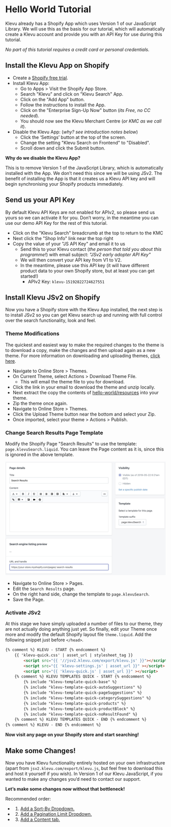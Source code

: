 # Hello World Tutorial

Klevu already has a Shopify App which uses Version 1 of our JavaScript Library.
We will use this as the basis for our tutorial, which will automatically create
a Klevu account and provide you with an API Key for use during this tutorial.

_No part of this tutorial requires a credit card or personal credentials._

## Install the Klevu App on Shopify

- Create a [Shopify free trial](https://www.shopify.com).
- Install Klevu App:
    - Go to Apps > Visit the Shopify App Store.
    - Search "Klevu" and click on "Klevu Search" App.
    - Click on the "Add App" button.
    - Follow the instructions to install the App.
    - Click on the "Enterprise Sign-Up Now" button (_its Free, no CC needed_).
    - You should now see the Klevu Merchant Centre (_or KMC as we call it_).
- Disable the Klevu App: (_why? see introduction notes below_)
    - Click the ‘Settings’ button at the top of the screen.
    - Change the setting "Klevu Search on Frontend" to "Disabled".
    - Scroll down and click the Submit button.

**Why do we disable the Klevu App?**

This is to remove Version 1 of the JavaScript Library,
which is automatically installed with the App.
We don’t need this since we will be using JSv2.
The benefit of installing the App is that it creates us a Klevu API key
and will begin synchronising your Shopify products immediately.

## Send us your API Key

By default Klevu API Keys are not enabled for APIv2,
so please send us yours so we can activate it for you.
Don’t worry, in the meantime you can use our demo API Key for the rest of this tutorial.

- Click on the "Klevu Search" breadcrumb at the top to return to the KMC
- Next click the "Shop Info" link near the top right
- Copy the value of your "JS API Key" and email it to us
    - Send this to your Klevu contact (_the person that told you about this programme!_) with email subject: _"JSv2 early adopter API Key"_
    - We will then convert your API key from V1 to V2.
    - In the meantime, please use this API key (it will have different product data to your own Shopify store, but at least you can get started!)
        - APIv2 Key: `klevu-15192822724627551`

## Install Klevu JSv2 on Shopify

Now you have a Shopify store with the Klevu App installed,
the next step is to install JSv2 so you can get Klevu search up
and running with full control over the search functionality, look and feel.

### Theme Modifications

The quickest and easiest way to make the required changes to the theme is to download a copy,
make the changes and then upload again as a new theme. For more information on downloading
and uploading themes, [click here](https://help.shopify.com/en/themes/customization/troubleshooting/upload-multiple-files).

- Navigate to Online Store > Themes.
- On Current Theme, select Actions > Download Theme File.
    - This will email the theme file to you for download.
- Click the link in your email to download the theme and unzip locally.
- Next extract the copy the contents of [hello-world/resources](/tutorial/shopify/hello-world/resources) into your theme.
- Zip the theme once again.
- Navigate to Online Store > Themes.
- Click the Upload Theme button near the bottom and select your Zip.
- Once imported, select your theme > Actions > Publish.

### Change Search Results Page Template

Modify the Shopify Page "Search Results" to use the template: `page.klevuSearch.liquid`.
You can leave the Page content as it is, since this is ignored in the above template.

![Search Results Page](/tutorial/shopify/hello-world/images/search-results-page.jpg)

- Navigate to Online Store > Pages.
- Edit the `Search Results` page.
- On the right hand side, change the template to `page.klevuSearch`.
- Save the Page.

### Activate JSv2

At this stage we have simply uploaded a number of files to our theme,
they are not actually doing anything just yet. So finally, edit your Theme
once more and modify the default Shopify layout file `theme.liquid`.
Add the following snippet just before `</head>`.

```html
{% comment %} KLEVU - START {% endcomment %}
    {{ 'klevu-quick.css' | asset_url | stylesheet_tag }}
        <script src="{{ '//jsv2.klevu.com/export/klevu.js' }}"></script>
        <script src="{{ 'klevu-settings.js' | asset_url }}" ></script>
        <script src="{{ 'klevu-quick.js' | asset_url }}" ></script>
    {% comment %} KLEVU TEMPLATES QUICK - START {% endcomment %}
        {% include "klevu-template-quick-base" %}
        {% include "klevu-template-quick-autoSuggestions" %}
        {% include "klevu-template-quick-pageSuggestions" %}
        {% include "klevu-template-quick-categorySuggestions" %}
        {% include "klevu-template-quick-products" %}
        {% include "klevu-template-quick-productBlock" %}
        {% include "klevu-template-quick-noResultFound" %}
    {% comment %} KLEVU TEMPLATES QUICK - END {% endcomment %}
{% comment %} KLEVU - END {% endcomment %}
```

**Now visit any page on your Shopify store and start searching!**

## Make some Changes!

Now you have Klevu functionality entirely hosted on your own infrastructure
(apart from `jsv2.klevu.com/export/klevu.js`, but feel free to download this
and host it yourself if you wish). In Version 1 of our Klevu JavaScript,
if you wanted to make any changes you’d need to contact our support.

**Let’s make some changes now without that bottleneck!**

Recommended order:

- 1. [Add a Sort-By Dropdown.](/tutorial/shopify/sort)
- 2. [Add a Pagination Limit Dropdown.](/tutorial/shopify/limit)
- 3. [Add a Content tab.](/tutorial/shopify/tab-results)
